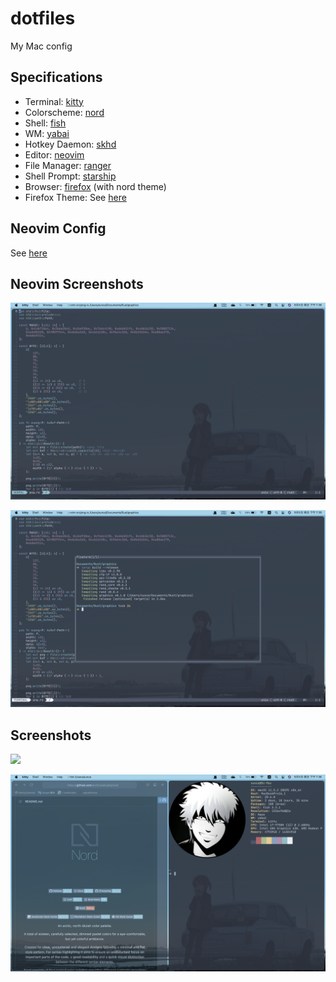 # dotfiles
My Mac config

## Specifications

* Terminal: [kitty](https://sw.kovidgoyal.net/kitty/)
* Colorscheme: [nord](https://github.com/arcticicestudio/nord)
* Shell: [fish](http://fishshell.com/)
* WM: [yabai](https://github.com/koekeishiya/yabai)
* Hotkey Daemon: [skhd](https://github.com/koekeishiya/skhd)
* Editor: [neovim](http://neovim.org/)
* File Manager: [ranger](https://ranger.github.io/)
* Shell Prompt: [starship](https://github.com/starship/starship)
* Browser: [firefox](https://www.firefox.com) (with nord theme)
* Firefox Theme: See [here](./chrome/)

## Neovim Config

See [here](./config/nvim/)

## Neovim Screenshots

![](./img/nvim-normal.png)

![](./img/nvim-floaterm.png)

## Screenshots

![](./img/empty.png)

![](./img/neofetch.png)

